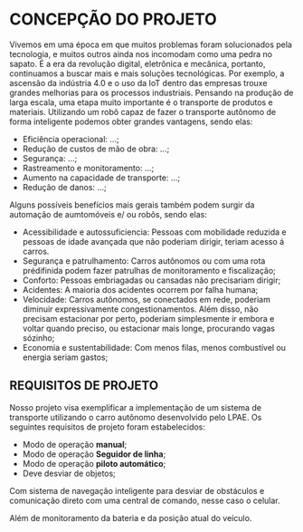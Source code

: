 # CONCEPÇÃO DO PROJETO

Vivemos em uma época em que muitos problemas foram solucionados pela tecnologia, e muitos outros ainda nos incomodam como uma pedra no sapato. É a era da revolução digital, eletrônica e mecânica, portanto, continuamos a buscar mais e mais soluções tecnológicas. Por exemplo, a ascensão da indústria 4.0 e o uso da IoT dentro das empresas trouxe grandes melhorias para os processos industriais. 
Pensando na produção de larga escala, uma etapa muito importante é o transporte de produtos e materiais. 
Utilizando um robô capaz de fazer o transporte autônomo de forma inteligente podemos obter grandes vantagens, sendo elas:

* Eficiência operacional: ...;
* Redução de custos de mão de obra: ...;
* Segurança: ...;
* Rastreamento e monitoramento: ...;
* Aumento na capacidade de transporte: ...;
* Redução de danos: ...;

Alguns possíveis benefícios mais gerais também podem surgir da automação de aumtomóveis e/ ou robôs, sendo elas:

* Acessibilidade e autossuficiencia: Pessoas com mobilidade reduzida e pessoas de idade avançada que não poderiam dirigir, teriam acesso á carros.
* Segurança e patrulhamento: Carros autônomos ou com uma rota prédifinida podem fazer patrulhas de monitoramento e fiscalização;
* Conforto: Pessoas embriagadas ou cansadas não precisariam dirigir;
* Acidentes: A maioria dos acidentes ocorrem por falha humana;
* Velocidade: Carros autônomos, se conectados em rede, poderiam diminuir expressivamente congestionamentos. Além disso, não precisam estacionar por perto, poderiam simplesmente ir embora e voltar quando preciso, ou estacionar mais longe, procurando vagas sózinho;
* Economia e sustentabilidade: Com menos filas, menos combustível ou energia seriam gastos;

## REQUISITOS DE PROJETO
Nosso projeto visa exemplificar a implementação de um sistema de transporte utilizando o carro autônomo desenvolvido pelo LPAE. Os seguintes requisitos de projeto foram estabelecidos:

* Modo de operação **manual**;
* Modo de operação **Seguidor de linha**;
* Modo de operação **piloto automático**;
* Deve desviar de objetos;

Com sistema de navegação inteligente para desviar de obstáculos e comunicação direto com uma central de comando, nesse caso o celular. 

Além de monitoramento da bateria e da posição atual do veículo.

